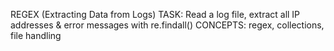 REGEX (Extracting Data from Logs)
TASK: Read a log file, extract all IP addresses & error messages with re.findall()
CONCEPTS: regex, collections, file handling

